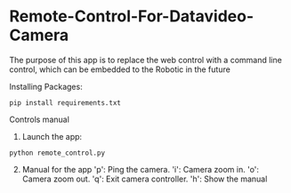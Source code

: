 # Remote-Control-For-Datavideo-Camera

The purpose of this app is to replace the web control with a command line control, which can be embedded to the Robotic in the future

Installing Packages:
```
pip install requirements.txt
```

Controls manual

1. Launch the app:
```
python remote_control.py
```

2. Manual for the app
  'p': Ping the camera.
  'i': Camera zoom in.
  'o': Camera zoom out.
  'q': Exit camera controller.
  'h': Show the manual
